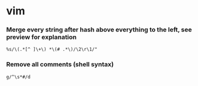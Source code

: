 # vim

### Merge every string after hash above everything to the left, see preview for explanation

```vim
%s/\(.*[^ ]\+\) *\(# .*\)/\2\r\1/"
```

### Remove all comments (shell syntax)

```vim
g/^\s*#/d
```
